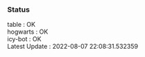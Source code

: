 ### Status


table : OK  
hogwarts : OK  
icy-bot : OK  
Latest Update : 2022-08-07 22:08:31.532359
